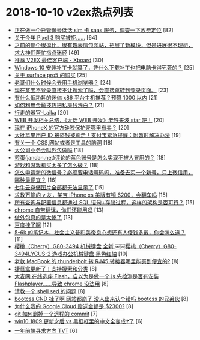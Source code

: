 # 2018-10-10 v2ex热点列表

+ [正在做一个托管保号低活 sim 卡 saas 服务，调查一下收费定位](https://www.v2ex.com/t/496176#reply82) [82]
+ [关于今年 Pixel 3 购买被拒……](https://www.v2ex.com/t/496198#reply64) [64]
+ [之前的那个很逗比，很有趣表情包网站，拓展了新模块，但是进展很不理想，求大神们帮忙指点迷经](https://www.v2ex.com/t/496193#reply49) [49]
+ [推荐 V2EX 最佳客户端 - Xboard](https://www.v2ex.com/t/496246#reply30) [30]
+ [Windows 10 安装补丁卡就算了，凭什么下载补丁也把电脑卡得死死的？](https://www.v2ex.com/t/496169#reply25) [25]
+ [关于 surface pro5 的购买](https://www.v2ex.com/t/496175#reply25) [25]
+ [老哥们什么时候会去用手机浏览器？](https://www.v2ex.com/t/496229#reply24) [24]
+ [现在某宝不登录直接不让搜索了吗，会直接跳转到登录页面。](https://www.v2ex.com/t/496185#reply23) [23]
+ [有什么低功耗的迷你 x86 平台主机推荐？预算 1000 以内](https://www.v2ex.com/t/496237#reply21) [21]
+ [如何利用金融技巧把私房钱洗白？](https://www.v2ex.com/t/496258#reply21) [21]
+ [行走的器官-Laika](https://www.v2ex.com/t/496167#reply20) [20]
+ [WEB 开发相关总结，《大话 WEB 开发》老铁来波 star 吧！](https://www.v2ex.com/t/496191#reply20) [20]
+ [现在 iPhoneX 的官方硅胶保护壳哪里有卖？](https://www.v2ex.com/t/496222#reply20) [20]
+ [大批苹果用户 ID 被盗钱被刷走！支付宝紧急提醒：附暂时解决办法](https://www.v2ex.com/t/496224#reply19) [19]
+ [有关一个 CSS,网站或者是工具的脑洞](https://www.v2ex.com/t/496173#reply18) [18]
+ [大公司业务会叫外包做吗](https://www.v2ex.com/t/496180#reply18) [18]
+ [煎蛋(jandan.net)评论的蓝色账号是怎么实现不被人冒用的？](https://www.v2ex.com/t/496186#reply18) [18]
+ [游戏和游戏机买太多了怎么破？](https://www.v2ex.com/t/496274#reply18) [18]
+ [怎么申请新的微信号？必须要电话号码吗，准备去买一个新号，只上微信用，哪种最便宜？](https://www.v2ex.com/t/496249#reply16) [16]
+ [七牛云存储图片全部都无法显示了](https://www.v2ex.com/t/496181#reply15) [15]
+ [求教万能的 v 友，某宝 iPhone xs 美版有锁 6200，会翻车吗](https://www.v2ex.com/t/496194#reply15) [15]
+ [所有查询与配置信息都通过 SQL 语句+存储过程，这样的架构是否可行？](https://www.v2ex.com/t/496210#reply15) [15]
+ [chrome 自带翻译，你们还能用吗](https://www.v2ex.com/t/496179#reply13) [13]
+ [做外包真的是太惨了](https://www.v2ex.com/t/496268#reply13) [13]
+ [百度挂了啊](https://www.v2ex.com/t/496178#reply12) [12]
+ [5-6k 的笔记本，社会主义普和美帝良心想还有人傻钱多戴，你会怎么选？](https://www.v2ex.com/t/496267#reply11) [11]
+ [樱桃（Cherry）G80-3494 机械键盘 全新 ￼￼樱桃（Cherry）G80-3494LYCUS-2 游戏办公机械键盘 黑色红轴](https://www.v2ex.com/t/496168#reply10) [10]
+ [老款 MacBook 的 thunderbolt 转 RJ45 转接器哪里能买到便宜的?](https://www.v2ex.com/t/496183#reply8) [8]
+ [捷径盒更新了！支持搜索和分类](https://www.v2ex.com/t/496187#reply8) [8]
+ [大麦网 在线选座 Flash，自以为是做一个 js 先检测是否有安装 Flashplayer……导致 chrome 没法用](https://www.v2ex.com/t/496219#reply8) [8]
+ [请教一个 shell sed 的问题](https://www.v2ex.com/t/496239#reply8) [8]
+ [bootcss CND 挂了啊 网站都崩了 没人出来认个错吗 bootcss 的兄弟伙](https://www.v2ex.com/t/496244#reply8) [8]
+ [为什么我的 Google Cloud 赠送金额是 $2300?](https://www.v2ex.com/t/496292#reply8) [8]
+ [git 如何删掉一个远程的 commit](https://www.v2ex.com/t/496266#reply7) [7]
+ [win10 1809 更新之后 vs 黑框框里的中文全变成❓了](https://www.v2ex.com/t/496204#reply6) [6]
+ [一年前端寻求方向 TVT](https://www.v2ex.com/t/496235#reply6) [6]
